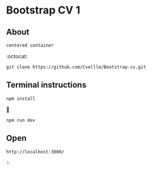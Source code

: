 # Bootstrap CV 1

## About
```
centered container
```

:octocat:

```
git clone https://github.com/Cvellle/Bootstrap-cv.git
```

## Terminal instructions

```
npm install
```

:rocket:

```
npm run dev
```

## Open

```
http://localhost:3000/
```

:sparkles: